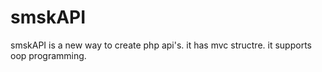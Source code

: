# smskAPI
 smskAPI is a new way to create php api's. it has mvc structre. it supports oop programming.
